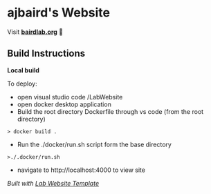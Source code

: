 
# ajbaird's Website

Visit **[bairdlab.org](http://bairdlab.org)** 🚀

## Build Instructions
**Local build** 

To deploy: 
- open visual studio code /LabWebsite 
- open docker desktop application 
- Build the root directory Dockerfile through vs code (from the root directory)
```
> docker build .
```
- Run the ./docker/run.sh script form the base directory
```
>./.docker/run.sh
```
- navigate to http://localhost:4000 to view site

_Built with [Lab Website Template](https://greene-lab.gitbook.io/lab-website-template-docs)_

